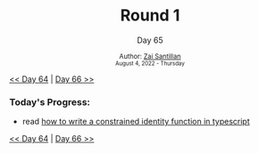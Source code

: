 <div align="center">
  <h1>Round 1</h1>
  <p>Day 65</p>
  <sub>
    Author: <a href="https://github.com/plskz" target="_blank">Zai Santillan</a>
    <br>
    <small>August 4, 2022 - Thursday</small>
  </sub>
</div>

[<< Day 64](day064.md) | [Day 66 >>](day066.md)

### Today's Progress:

- read [how to write a constrained identity function in typescript](https://kentcdodds.com/blog/how-to-write-a-constrained-identity-function-in-typescript)

[<< Day 64](day064.md) | [Day 66 >>](day066.md)
